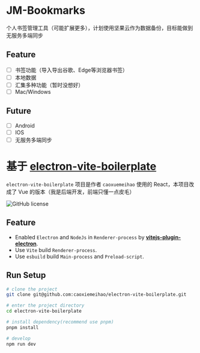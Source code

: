 # JM-Bookmarks
个人书签管理工具（可能扩展更多），计划使用坚果云作为数据备份，目标能做到无服务多端同步
## Feature
- [ ] 书签功能（导入导出谷歌、Edge等浏览器书签）
- [ ] 本地数据
- [ ] 汇集多种功能（暂时没想好）
- [ ] Mac/Windows
## Future
- [ ] Android
- [ ] IOS
- [ ] 无服务多端同步

# 基于 [electron-vite-boilerplate](https://github.com/caoxiemeihao/electron-vite-boilerplate)

`electron-vite-boilerplate` 项目是作者 `caoxuemeihao` 使用的 React，本项目改成了 Vue 的版本（我是后端开发，前端只懂一点皮毛）

![GitHub license](https://img.shields.io/github/license/caoxiemeihao/electron-vite-boilerplate)

## Feature

- Enabled `Electron` and `NodeJs` in `Renderer-process` by **[vitejs-plugin-electron](https://www.npmjs.com/package/vitejs-plugin-electron)**.
- Use `Vite` build `Renderer-process`.
- Use `esbuild` build `Main-process` and `Preload-script`.

## Run Setup

  ```bash
  # clone the project
  git clone git@github.com:caoxiemeihao/electron-vite-boilerplate.git

  # enter the project directory
  cd electron-vite-boilerplate

  # install dependency(recommend use pnpm)
  pnpm install

  # develop
  npm run dev
  ```

